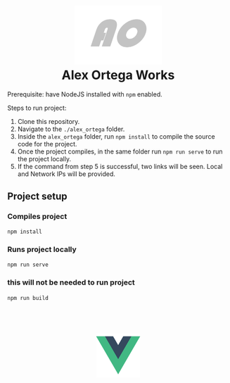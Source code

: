 <h1 align="center"> 
  <br>
    <img src="/alex_ortega/src/assets/ao.png" alt="AO Logo" width="200"></a>
  <br>
    Alex Ortega Works
  <br>
</h1>

Prerequisite: have NodeJS installed with `npm` enabled.

Steps to run project: 
1. Clone this repository.
2. Navigate to the `./alex_ortega` folder.
3. Inside the `alex_ortega` folder, run `npm install` to compile the source code for the project.
4. Once the project compiles, in the same folder run `npm run serve` to run the project locally. 
5. If the command from step 5 is successful, two links will be seen. Local and Network IPs will be provided. 

## Project setup
### Compiles project
```
npm install
```

### Runs project locally
```
npm run serve
```

### **this will not be needed to run project**
```
npm run build
```

<h1 align="center"> 
  <br>
    <img src="/alex_ortega/src/assets/logo.png" alt="AO Logo" width="100"></a>
</h1>

